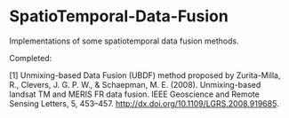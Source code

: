 # SpatioTemporal-Data-Fusion
Implementations of some spatiotemporal data fusion methods.

Completed:

[1] Unmixing-based Data Fusion (UBDF) method proposed by Zurita-Milla, R., Clevers, J. G. P. W., & Schaepman, M. E. (2008). Unmixing-based landsat TM and MERIS FR data
fusion. IEEE Geoscience and Remote Sensing Letters, 5, 453–457. http://dx.doi.org/10.1109/LGRS.2008.919685.
